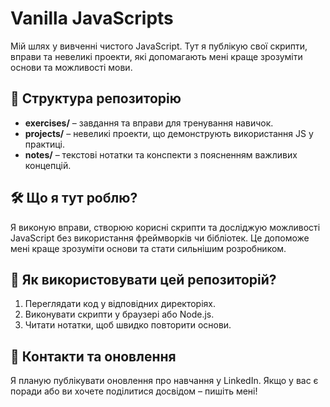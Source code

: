 # Vanilla JavaScripts  

Мій шлях у вивченні чистого JavaScript. 
Тут я публікую свої скрипти, вправи та невеликі проекти, які допомагають мені краще зрозуміти основи та можливості мови.  

## 📂 Структура репозиторію  
- **exercises/** – завдання та вправи для тренування навичок.  
- **projects/** – невеликі проекти, що демонструють використання JS у практиці.  
- **notes/** – текстові нотатки та конспекти з поясненням важливих концепцій.  

## 🛠 Що я тут роблю?  
Я виконую вправи, створюю корисні скрипти та досліджую можливості JavaScript без використання фреймворків чи бібліотек. Це допоможе мені краще зрозуміти основи та стати сильнішим розробником.  

## 🚀 Як використовувати цей репозиторій?  
1. Переглядати код у відповідних директоріях.  
2. Виконувати скрипти у браузері або Node.js.  
3. Читати нотатки, щоб швидко повторити основи.  

## 🔗 Контакти та оновлення  
Я планую публікувати оновлення про навчання у LinkedIn. 
Якщо у вас є поради або ви хочете поділитися досвідом – пишіть мені!  
